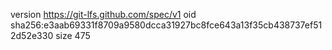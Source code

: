version https://git-lfs.github.com/spec/v1
oid sha256:e3aab69331f8709a9580dcca31927bc8fce643a13f35cb438737ef512d52e330
size 475

